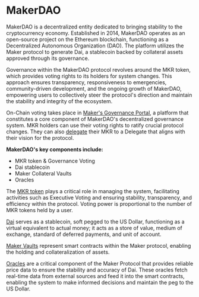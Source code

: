 # MakerDAO

MakerDAO is a decentralized entity dedicated to bringing stability to the cryptocurrency economy. Established in 2014, MakerDAO operates as an open-source project on the Ethereum blockchain, functioning as a Decentralized Autonomous Organization (DAO). The platform utilizes the Maker protocol to generate Dai, a stablecoin backed by collateral assets approved through its governance.

Governance within the MakerDAO protocol revolves around the MKR token, which provides voting rights to its holders for system changes. This approach ensures transparency, responsiveness to emergencies, community-driven development, and the ongoing growth of MakerDAO, empowering users to collectively steer the protocol's direction and maintain the stability and integrity of the ecosystem.

On-Chain voting takes place in [Maker's Governance Portal](https://vote.makerdao.com/), a platform that constitutes a core component of MakerDAO's decentralized governance system. MKR holders can use their voting rights to ratify crucial protocol changes. They can also [delegate](https://manual.makerdao.com/delegation/overview) their MKR to a Delegate that aligns with their vision for the protocol.

**MakerDAO's key components include:**

- MKR token & Governance Voting
- Dai stablecoin
- Maker Collateral Vaults
- Oracles

The [MKR token](https://github.com/makerdao/intro-docs/overview/mkr.md) plays a critical role in managing the system, facilitating activities such as Executive Voting and ensuring stability, transparency, and efficiency within the protocol. Voting power is proportional to the number of MKR tokens held by a user.

[Dai](https://github.com/makerdao/intro-docs/overview/dai.md) serves as a stablecoin, soft pegged to the US Dollar, functioning as a virtual equivalent to actual money; it acts as a store of value, medium of exchange, standard of deferred payments, and unit of account.

[Maker Vaults](https://github.com/makerdao/intro-docs/overview/vaults.md) represent smart contracts within the Maker protocol, enabling the holding and collateralization of assets. 

[Oracles](https://docs.makerdao.com/smart-contract-modules/oracle-module) are a critical component of the Maker Protocol that provides reliable price data to ensure the stability and accuracy of Dai. These oracles fetch real-time data from external sources and feed it into the smart contracts, enabling the system to make informed decisions and maintain the peg to the US Dollar.